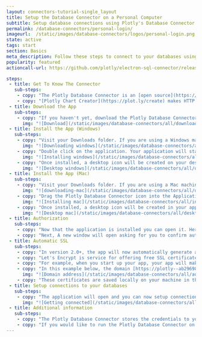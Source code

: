 ```yaml
---
layout: connectors-tutorial-single_layout
title: Setup the Database Connector on a Personal Computer
subtitle: Setup database connections using Plotly's Database Connector
permalink: /database-connectors/personal-login/
imageurl:  /static/images/database-connectors/logos/personal-login.png
state: active
tags: start
section: Basics
meta_description: Follow these steps to connect to your databases using Plotly On-Premise
popularity: featured
actioncall-url: https://github.com/plotly/electron-sql-connector/releases

steps:
 - title: Get To Know The Connector
   sub-steps:
    - copy: "The Plotly Database Connector is an [open source](https://github.com/plotly/plotly-database-connector) web server and application that provides an interface between the [Plotly Chart Creator](https://plot.ly/create) and your databases and datastores."
    - copy: "[Plotly Chart Creator](https://plot.ly/create) makes HTTP requests directly to the Database Connector from the web browser. The Database Connector listens for these requests and makes queries to your configured databases or datastores."
 - title: Download the App
   sub-steps:
    - copy: "If you haven't yet, download the Plotly Database Connector from this [web page](https://plot.ly/database-connectors/) to get started! Upon clicking on the download button for either Mac or Windows distribution, a file should be added to your Downloads folder."
      img: "![Download](/static/images/database-connectors/all/download.png)"
 - title: Install the App (Windows)
   sub-steps:
    - copy: "Visit your Downloads folder. If you are using a Windows machine (Mac instructions will follow), double click on the application executable."
      img: "![Downloading windows](/static/images/database-connectors/all/downloading-windows.png)"
    - copy: "Double click on the application. Your application will start to install itself. Note that some security settings may require you to install the application as an Administrator (right click and choose the administrator option to do so). The installation process may take up to several minutes."
      img: "![Installing windows](/static/images/database-connectors/all/installing-windows.png)"
    - copy: "Once installed, a desktop icon will be created on your desktop. Double click on it to open the application."
      img: "![Desktop windows](/static/images/database-connectors/all/desktop-windows.png)"
 - title: Install the App (Mac)
   sub-steps:
    - copy: "Visit your Downloads folder. If you are using a Mac machine (Windows instructions are in the previous section), double click on the application installer DMG file."
      img: "![downloading-mac](/static/images/database-connectors/all/downloading-mac.png)"
    - copy: "Drag the Plotly Database Connector icon into the Applications folder when prompted."
      img: "![Installing mac](/static/images/database-connectors/all/installing-mac.png)"
    - copy: "Once installed, a desktop icon will be created in your applications folder. Double click on it to open the application. Note that some security settings may require you to open the application as an Administrator (right click and choose the administrator option to do so). The installation process may take up to several minutes."
      img: "![Desktop mac](/static/images/database-connectors/all/desktop-mac.png)"
 - title: Authorization
   sub-steps:
    - copy: "Now that the application is installed you can open it. Here, the connector app may automatically log you in with your Plotly credentials. If not, you will be prompted for your Plotly login credentials."
    - copy: "Next, A new window will open asking for you to confirm authorization by clicking 'Authorize'"
 - title: Automatic SSL
   sub-steps:
    - copy: "In version 2.0+, the app will now automatically generate an SSL. This may take *several minutes*!"
    - copy: "Let's Encrypt is service for offering free SSL certificates. What we've done is created a server which generates a unique subdomain and a unique Let's Encrypt SSL certificates for that subdomain. We then re-route that subdomain's DNS to `localhost:9495`."
    - copy: "For example, when you start up your app, your app will make a request to this certificate and domain issuing server. After about *six minutes*, you'll have a unique subdomain and a unique server. Your application will spin up a server with those certificates and the plotly chart creator web application will be able to make requests to your server, no problem!"
    - copy: "In this example below, the domain [https://plotly--ab29698f-1b35-420c-881d-6.plotly-connector.com](https://plotly--ab29698f-1b35-420c-881d-6.plotly-connector.com) has a unique certificate associated to it. And remember, this domain just re-routes to localhost:9495 on the global DNS network. It's still just loading content from your localhost server - data is not traveling over the network!"
      img: "![Domain address](/static/images/database-connectors/all/automatic-ssl.png)"
    - copy: "These certificates are saved locally on your machine in the ~/.plotly/connector folder. They expire every 90 days and the application should automatically generate a new one for you"
 - title: Setup connections to your databases
   sub-steps:
    - copy: "The application will open and you can now setup connections to your databases. For more specific guidance, visit the tutorial for your database visit [our full list](/database-connectors) that includes [MySQL](/database-connectors/mysql), [MS SQL](/plotly-databases/mssql), [PostgreSQL](/plotly-databases/postgres), [MariaDB](/plotly-databases/mariadb), [Redshift](/database-connectors/redshift), [Apache Drill and Parquet files](/database-connectors/apache-drill), [S3](/database-connectors/s3), [Elasticsearch](/database-connectors/elasticsearch) or [request a new one](https://plotly.typeform.com/to/KUiCSl) if you do not see what you want."
      img: "![Getting connected](/static/images/database-connectors/all/get-going-v2.png)"
 - title: Additional information
   sub-steps:
    - copy: "The Plotly Database Connector stores the credentials to your databases. It can also run queries on a schedule ([see tutorial](/database-connectors/schedule-query)). The Plotly Database Connector will save the results of the queries to user accounts in the Plotly On-Premise server through the [Plotly Grids API](https://api.plot.ly/v2)."
    - copy: "If you would like to run the Plotly Database Connector on a separate server, then you can run it headlessly from the command line ([more information](https://github.com/plotly/plotly-database-connector#run-as-headless-server))."
---
```

